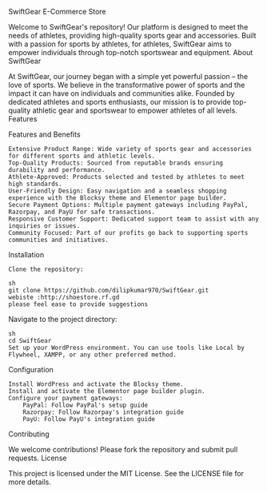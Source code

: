 SwiftGear E-Commerce Store

Welcome to SwiftGear's repository! Our platform is designed to meet the needs of athletes, providing high-quality sports gear and accessories. Built with a passion for sports by athletes, for athletes, SwiftGear aims to empower individuals through top-notch sportswear and equipment.
About SwiftGear

At SwiftGear, our journey began with a simple yet powerful passion – the love of sports. We believe in the transformative power of sports and the impact it can have on individuals and communities alike. Founded by dedicated athletes and sports enthusiasts, our mission is to provide top-quality athletic gear and sportswear to empower athletes of all levels.
Features

Features and Benefits

    Extensive Product Range: Wide variety of sports gear and accessories for different sports and athletic levels.
    Top-Quality Products: Sourced from reputable brands ensuring durability and performance.
    Athlete-Approved: Products selected and tested by athletes to meet high standards.
    User-Friendly Design: Easy navigation and a seamless shopping experience with the Blocksy theme and Elementor page builder.
    Secure Payment Options: Multiple payment gateways including PayPal, Razorpay, and PayU for safe transactions.
    Responsive Customer Support: Dedicated support team to assist with any inquiries or issues.
    Community Focused: Part of our profits go back to supporting sports communities and initiatives.

Installation

    Clone the repository:

    sh 
    git clone https://github.com/dilipkumar970/SwiftGear.git
    webiste :http://shoestore.rf.gd 
    please feel ease to provide suggestions

Navigate to the project directory:


    sh
    cd SwiftGear
    Set up your WordPress environment. You can use tools like Local by Flywheel, XAMPP, or any other preferred method.

Configuration

    Install WordPress and activate the Blocksy theme.
    Install and activate the Elementor page builder plugin.
    Configure your payment gateways:
        PayPal: Follow PayPal's setup guide
        Razorpay: Follow Razorpay's integration guide
        PayU: Follow PayU's integration guide

Contributing

We welcome contributions! Please fork the repository and submit pull requests.
License

This project is licensed under the MIT License. See the LICENSE file for more details.

